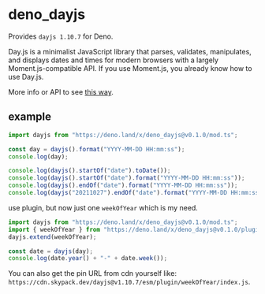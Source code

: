 # deno_dayjs

Provides `dayjs 1.10.7` for Deno.

Day.js is a minimalist JavaScript library that parses, validates, manipulates,
and displays dates and times for modern browsers with a largely
Moment.js-compatible API. If you use Moment.js, you already know how to use
Day.js.

More info or API to see [this way](https://deno.land/x/dayjs).

## example

```ts
import dayjs from "https://deno.land/x/deno_dayjs@v0.1.0/mod.ts";

const day = dayjs().format("YYYY-MM-DD HH:mm:ss");
console.log(day);

console.log(dayjs().startOf("date").toDate());
console.log(dayjs().startOf("date").format("YYYY-MM-DD HH:mm:ss"));
console.log(dayjs().endOf("date").format("YYYY-MM-DD HH:mm:ss"));
console.log(dayjs("20211027").endOf("date").format("YYYY-MM-DD HH:mm:ss"));
```

use plugin, but now just one `weekOfYear` which is my need.

```ts
import dayjs from "https://deno.land/x/deno_dayjs@v0.1.0/mod.ts";
import { weekOfYear } from "https://deno.land/x/deno_dayjs@v0.1.0/plugin/weekOfYear.ts";
dayjs.extend(weekOfYear);

const date = dayjs(day);
console.log(date.year() + "-" + date.week());
```

You can also get the pin URL from cdn yourself like:
`https://cdn.skypack.dev/dayjs@v1.10.7/esm/plugin/weekOfYear/index.js`.
